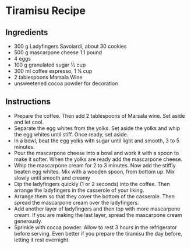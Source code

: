 # Tiramisu Recipe

## Ingredients

- 300 g Ladyfingers Savoiardi, about 30 cookies
- 500 g mascarpone cheese 1.1 pound
- 4 eggs
- 100 g granulated sugar ½ cup
- 300 ml coffee espresso, 1 ¼ cup
- 2 tablespoons Marsala Wine
- unsweetened cocoa powder for decoration

## Instructions

- Prepare the coffee. Then add 2 tablespoons of Marsala wine. Set aside and let cool.
- Separate the egg whites from the yolks. Set aside the yolks and whip the egg whites until stiff. Once ready, set aside.
- In a bowl, beat the egg yolks with sugar until light and smooth, 3 to 5 minutes.
- Pour the mascarpone cheese into a bowl and work it with a spoon to make it softer. When the yolks are ready add the mascarpone cheese.
- Whip the mascarpone cream for 2 to 3 minutes. Now add the stiffly beaten egg whites. Mix with a wooden spoon, from bottom up. Mix slowly until smooth and creamy
- Dip the ladyfingers quickly (1 or 2 seconds) into the coffee. Then arrange the ladyfingers in the casserole of your liking.
- Arrange them so that they cover the bottom of the casserole. Then spread the mascarpone cream over the ladyfingers.
- Add another layer of ladyfingers and then top with more mascarpone cream. If you are making the last layer, spread the mascarpone cream generously.
- Sprinkle with cocoa powder. Allow to rest 3 hours in the refrigerator before serving. Even better if you prepare the tiramisu the day before, letting it rest overnight.
